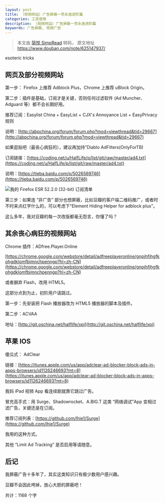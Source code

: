 ```yaml
---
layout: post
title: （视频网站）广告屏蔽一劳永逸进阶篇
categories: 工具使用
description: （视频网站）广告屏蔽一劳永逸进阶篇
keywords: 广告屏蔽, 视频广告
---
```


> 本文由 [简悦 SimpRead](http://ksria.com/simpread/) 转码， 原文地址 https://www.douban.com/note/625147937/

esoteric tricks

## 网页及部分视频网站

第一步： Firefox 上推荐 Adblock Plus，Chrome 上推荐 uBlock Origin。

第二步：插件是基础，订阅才是关键，否则任何过滤软件 (Ad Muncher、Adguard 等）都不会长期好用。

推荐订阅：Easylist China + EasyList + CJX's Annoyance List + EasyPrivacy 规则

说明：[http://abpchina.org/forum/forum.php?mod=viewthread&tid=29667](http://abpchina.org/forum/forum.php?mod=viewthread&tid=29667)

如果逛贴吧（最丧心病狂的），建议再加持”Diablo AdFilters(OnlyForTB)

订阅链接：[https://coding.net/u/HalfLife/p/list/git/raw/master/ad4.txt](https://coding.net/u/HalfLife/p/list/git/raw/master/ad4.txt)

说明：[https://tieba.baidu.com/p/5026569746](https://tieba.baidu.com/p/5026569746)

![](https://img3.doubanio.com/view/note/l/public/p43386150.webp)我的 Firefox ESR 52.2.0 (32-bit) 订阅清单

第三步：如果连 “非广告” 部分也想屏蔽，比如豆瓣的客户端二维码推广，或者时不时来点红字什么的，可以考虑下“Element Hiding Helper for adblock plus”。

这么多年，我对豆瓣的每一次改版都毫无怨言，你懂了吗？

## 其余丧心病狂的视频网站

Chrome 插件：ADfree.Player.Online

[https://chrome.google.com/webstore/detail/adfreeplayeronline/gnpjhfjhgfkohgdklomfbjmnchpenngp?hl=zh-CN](https://chrome.google.com/webstore/detail/adfreeplayeronline/gnpjhfjhgfkohgdklomfbjmnchpenngp?hl=zh-CN)

或者摒弃 Flash，改用 HTML5。

这部分点到为止，初阶用户请跳过。

第一步：先安装把 Flash 播放器改为 HTML5 播放器的脚本及插件。

第二步：ACVAA

地址：[http://git.oschina.net/halflife/xpi](http://git.oschina.net/halflife/xpi)

## 苹果 IOS

傻瓜式： AdClear

链接：[https://itunes.apple.com/us/app/adclear-ad-blocker-block-ads-in-apps-browsers/id1126246693?mt=8](https://itunes.apple.com/us/app/adclear-ad-blocker-block-ads-in-apps-browsers/id1126246693?mt=8)

我妈 iPad 视频 App 看连续剧就靠它跳过广告。

冒充高手式：用 Surge、Shadowrocket、A.BIG.T 这类 “网络调试”App 变相过滤广告，关键还是在订阅。

推荐订阅列表：[https://github.com/lhie1/Surge](https://github.com/lhie1/Surge)

我用的这种方式。

其他 “Limit Ad Tracking” 是否启用等请随意。

## 后记

我屏蔽广告十多年了，其实这类知识只有极少数用户感兴趣。

豆瓣不会因此垮掉，放心大胆的屏蔽吧！

<sr-plugin-count>共计：1168 个字</sr-plugin-count>
